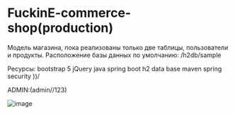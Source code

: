 # FuckinE-commerce-shop(production)
Модель магазина, пока реализованы только две таблицы, пользователи и продукты.
Расположение базы данных по умолчанию: /h2db/sample

Ресурсы:
  bootstrap 5
  jQuery
  java spring boot
  h2 data base
  maven
  spring security ))/
 

 ADMIN:(admin//123)
 

![image](https://user-images.githubusercontent.com/96372727/176159437-878da607-eed8-4f6b-bae1-aec597f55f61.png)




